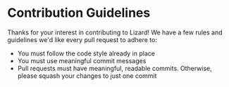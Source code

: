 # Contribution Guidelines

Thanks for your interest in contributing to Lizard! We have a few rules and guidelines we'd like every pull request to adhere to:
- You must follow the code style already in place
- You must use meaningful commit messages
- Pull requests must have meaningful, readable commits. Otherwise, please squash your changes to just one commit

